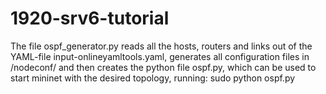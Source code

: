 # 1920-srv6-tutorial

The file ospf_generator.py reads all the hosts, routers and links out of the YAML-file input-onlineyamltools.yaml, generates all configuration files in /nodeconf/ and then creates the python file ospf.py, which can be used to start mininet with the desired topology, running: sudo python ospf.py